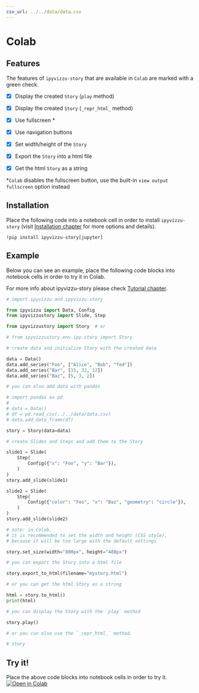 ```yaml
---
csv_url: ../../data/data.csv
---
```


# Colab

## Features

The features of `ipyvizzu-story` that are available in `Colab` are marked with a
green check.

- [x] Display the created `Story` (`play` method)

- [x] Display the created `Story` (`_repr_html_` method)

- [x] Use fullscreen \*

- [x] Use navigation buttons

- [x] Set width/height of the `Story`

- [x] Export the `Story` into a html file

- [x] Get the html `Story` as a string

\*`Colab` disables the fullscreen button, use the built-in
`view output fullscreen` option instead

## Installation

Place the following code into a notebook cell in order to install `ipyvizzu-story`
(visit [Installation chapter](../../installation.md) for more options and
details).

```
!pip install ipyvizzu-story[jupyter]
```

## Example

Below you can see an example, place the following code blocks into notebook
cells in order to try it in Colab.

For more info about ipyvizzu-story please check
[Tutorial chapter](../../tutorial/index.md).

```python
# import ipyvizzu and ipyvizzu-story

from ipyvizzu import Data, Config
from ipyvizzustory import Slide, Step

from ipyvizzustory import Story  # or

# from ipyvizzustory.env.ipy.story import Story
```

```python
# create data and initialize Story with the created data

data = Data()
data.add_series("Foo", ["Alice", "Bob", "Ted"])
data.add_series("Bar", [15, 32, 12])
data.add_series("Baz", [5, 3, 2])

# you can also add data with pandas

# import pandas as pd
#
# data = Data()
# df = pd.read_csv(../../data/data.csv)
# data.add_data_frame(df)

story = Story(data=data)
```

```python
# create Slides and Steps and add them to the Story

slide1 = Slide(
    Step(
        Config({"x": "Foo", "y": "Bar"}),
    )
)
story.add_slide(slide1)

slide2 = Slide(
    Step(
        Config({"color": "Foo", "x": "Baz", "geometry": "circle"}),
    )
)
story.add_slide(slide2)
```

```python
# note: in Colab,
# it is recommended to set the width and height (CSS style),
# because it will be too large with the default settings

story.set_size(width="800px", height="480px")
```

```python
# you can export the Story into a html file

story.export_to_html(filename="mystory.html")

# or you can get the html Story as a string

html = story.to_html()
print(html)
```

```python
# you can display the Story with the `play` method

story.play()
```

```python
# or you can also use the `_repr_html_` method.

# story
```

## Try it!

Place the above code blocks into notebook cells in order to try it.
[![Open in Colab](https://colab.research.google.com/assets/colab-badge.svg)](https://colab.research.google.com/drive/1VnmuPHm7Ynk6aZiWN0QcnIqGGW5ODnFf?usp=sharing)
